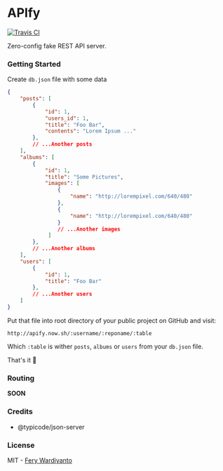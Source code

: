 # APIfy
[![Travis CI](https://img.shields.io/travis/feryardiant/apify.svg?style=flat-square)](https://travis-ci.org/feryardiant/apify)

Zero-config fake REST API server.

### Getting Started

Create `db.json` file with some data

```json
{
    "posts": [
        {
            "id": 1,
            "users_id": 1,
            "title": "Foo Bar",
            "contents": "Lorem Ipsum ..."
        },
        // ...Another posts
    ],
    "albums": [
        {
            "id": 1,
            "title": "Some Pictures",
            "images": [
                {
                    "name": "http://lorempixel.com/640/480"
                },
                {
                    "name": "http://lorempixel.com/640/480"
                }
                // ...Another images
             ]
        },
        // ...Another albums
    ],
    "users": [
        {
            "id": 1,
            "title": "Foo Bar"
        },
        // ...Another users
    ]
}
```

Put that file into root directory of your public project on GitHub and visit:

```
http://apify.now.sh/:username/:reponame/:table
```

Which `:table` is wither `posts`, `albums` or `users` from your `db.json` file.

That's it 🍻

### Routing

**SOON**

### Credits

- @typicode/json-server

### License

MIT - [Fery Wardiyanto](https://github.com/feryardiant)
